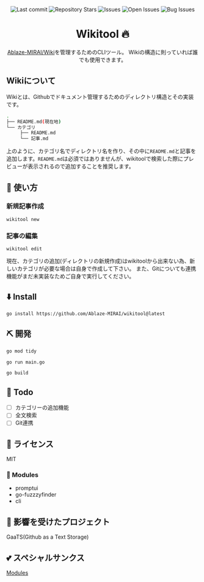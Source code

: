 <div align="center">

![Last commit](https://img.shields.io/github/last-commit/Ablaze-MIRAI/wikitool?style=flat-square)
![Repository Stars](https://img.shields.io/github/stars/Ablaze-MIRAI/wikitool?style=flat-square)
![Issues](https://img.shields.io/github/issues/Ablaze-MIRAI/wikitool?style=flat-square)
![Open Issues](https://img.shields.io/github/issues-raw/Ablaze-MIRAI/wikitool?style=flat-square)
![Bug Issues](https://img.shields.io/github/issues/Ablaze-MIRAI/wikitool/bug?style=flat-square)

# Wikitool 🔥

[Ablaze-MIRAI/Wiki](https://github.com/Ablaze-MIRAI/wiki)を管理するためのCLIツール。
Wikiの構造に則っていれば誰でも使用できます。
</div>

## Wikiについて

Wikiとは、Githubでドキュメント管理するためのディレクトリ構造とその実装です。

```sh
.
├── README.md(現在地)
└── カテゴリ
     ├── README.md
     └── 記事.md
```
上のように、カテゴリ名でディレクトリ名を作り、その中に`README.md`と記事を追加します。`README.md`は必須ではありませんが、wikitoolで検索した際にプレビューが表示されるので追加することを推奨します。

## 🚀 使い方

### 新規記事作成

`wikitool new`

### 記事の編集

`wikitool edit`

現在、カテゴリの追加(ディレクトリの新規作成)はwikitoolから出来ない為、新しいカテゴリが必要な場合は自身で作成して下さい。
また、Gitについても連携機能がまだ未実装なためご自身で実行してください。

## ⬇️  Install

`go install https://github.com/Ablaze-MIRAI/wikitool@latest`

## ⛏️   開発

```sh
go mod tidy

go run main.go

go build
```
## 📝 Todo

- [ ] カテゴリーの追加機能
- [ ] 全文検索
- [ ] Git連携

## 📜 ライセンス

MIT

### 🧩 Modules

- promptui
- go-fuzzzyfinder
- cli

## 👏 影響を受けたプロジェクト

GaaTS(Github as a Text Storage)

## 💕 スペシャルサンクス

[Modules](#🧩-modules)
